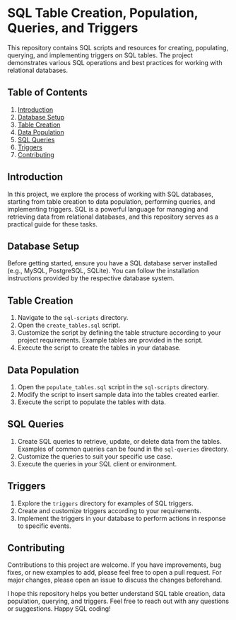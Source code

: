 # SQL Table Creation, Population, Queries, and Triggers

This repository contains SQL scripts and resources for creating, populating, querying, and implementing triggers on SQL tables. The project demonstrates various SQL operations and best practices for working with relational databases.

## Table of Contents

1. [Introduction](#introduction)
2. [Database Setup](#database-setup)
3. [Table Creation](#table-creation)
4. [Data Population](#data-population)
5. [SQL Queries](#sql-queries)
6. [Triggers](#triggers)
7. [Contributing](#contributing)

## Introduction

In this project, we explore the process of working with SQL databases, starting from table creation to data population, performing queries, and implementing triggers. SQL is a powerful language for managing and retrieving data from relational databases, and this repository serves as a practical guide for these tasks.

## Database Setup

Before getting started, ensure you have a SQL database server installed (e.g., MySQL, PostgreSQL, SQLite). You can follow the installation instructions provided by the respective database system.

## Table Creation

1. Navigate to the `sql-scripts` directory.
2. Open the `create_tables.sql` script.
3. Customize the script by defining the table structure according to your project requirements. Example tables are provided in the script.
4. Execute the script to create the tables in your database.

## Data Population

1. Open the `populate_tables.sql` script in the `sql-scripts` directory.
2. Modify the script to insert sample data into the tables created earlier.
3. Execute the script to populate the tables with data.

## SQL Queries

1. Create SQL queries to retrieve, update, or delete data from the tables. Examples of common queries can be found in the `sql-queries` directory.
2. Customize the queries to suit your specific use case.
3. Execute the queries in your SQL client or environment.

## Triggers

1. Explore the `triggers` directory for examples of SQL triggers.
2. Create and customize triggers according to your requirements.
3. Implement the triggers in your database to perform actions in response to specific events.

## Contributing

Contributions to this project are welcome. If you have improvements, bug fixes, or new examples to add, please feel free to open a pull request. For major changes, please open an issue to discuss the changes beforehand.

I hope this repository helps you better understand SQL table creation, data population, querying, and triggers. Feel free to reach out with any questions or suggestions. Happy SQL coding!
